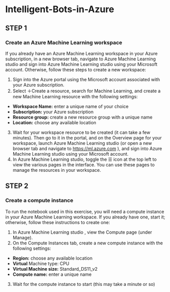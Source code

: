 # Intelligent-Bots-in-Azure

## STEP 1
  
### Create an Azure Machine Learning workspace
If you already have an Azure Machine Learning workspace in your Azure subscription, in a new browser tab, navigate to Azure Machine Learning studio  and sign into Azure Machine Learning studio using your Microsoft account. Otherwise, follow these steps to create a new workspace:

1. Sign into the Azure portal  using the Microsoft account associated with your Azure subscription.
2. Select ＋Create a resource, search for Machine Learning, and create a new Machine Learning resource with the following settings:
- **Workspace Name:** enter a unique name of your choice
- **Subscription:** your Azure subscription
- **Resource group:** create a new resource group with a unique name
- **Location:** choose any available location
3. Wait for your workspace resource to be created (it can take a few minutes). Then go to it in the portal, and on the Overview page for your workspace, launch Azure Machine Learning studio (or open a new browser tab and navigate to https://ml.azure.com ), and sign into Azure Machine Learning studio using your Microsoft account.
4. In Azure Machine Learning studio, toggle the ☰ icon at the top left to view the various pages in the interface. You can use these pages to manage the resources in your workspace.

## STEP 2

### Create a compute instance
To run the notebook used in this exercise, you will need a compute instance in your Azure Machine Learning workspace. If you already have one, start it; otherwise, follow these instructions to create one:

1. In Azure Machine Learning studio  , view the Compute page (under Manage).
2. On the Compute Instances tab, create a new compute instance with the following settings:
- **Region:** choose any available location
- **Virtual** Machine type: CPU
- **Virtual Machine size:** Standard_DS11_v2
- **Compute name:** enter a unique name
3. Wait for the compute instance to start (this may take a minute or so)


